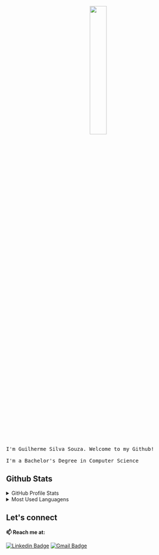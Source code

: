 <div align="center">
  <img src="https://media.giphy.com/media/MeJgB3yMMwIaHmKD4z/giphy.gif" width="30%">
 </div>
  <br><br>
  <samp>
    I'm Guilherme Silva Souza. Welcome to my Github!
    <br><br>
    I'm a Bachelor's Degree in Computer Science
  </samp>
</p>

##  Github Stats

<details>
  <summary> GitHub Profile Stats</summary>
  <br/>
  <a href="https://github.com/anuraghazra/github-readme-stats"><img alt="Guilherme Silva Souza's Github Stats" src="https://github-readme-stats.vercel.app/api?username=gss214&show_icons=true&theme=dracula" /></a>
</details>

<details>
  <summary> Most Used Languagens</summary>
  <br/>
  <a href="https://github.com/anuraghazra/github-readme-stats"><img alt="Guilherme Silva Souza's Most Used Languagens" src="https://github-readme-stats.vercel.app/api/top-langs/?username=gss214&hide=javascript,html,java&theme=dracula" /></a>
</details>

##  Let's connect 


 **📫 Reach me at:**<br>

  [![Linkedin Badge](https://img.shields.io/badge/-LinkedIn-blue?style=flat-square&logo=Linkedin&logoColor=white&link=https://www.linkedin.com/in/opakholis/)](https://www.linkedin.com/in/guilhermesouza214/)
  [![Gmail Badge](https://img.shields.io/badge/Gmail-D14863?style=flat-square&logo=Gmail&logoColor=white)](mailto:gss214.gs@gmail.com)
  
</p>
